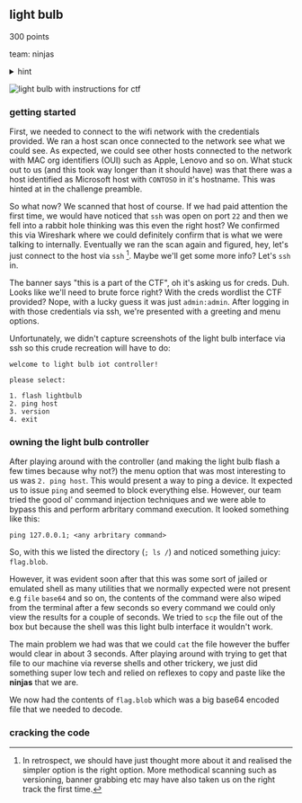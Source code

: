 ## light bulb

300 points

team: ninjas

<details> 
<summary>hint</summary>
Look into the encryption type
</details>

![light bulb with instructions for ctf](chal-bulb.png)

### getting started

First, we needed to connect to the wifi network with the credentials provided. We ran a host scan once connected to the network see what we could see. As expected, we could see other hosts connected to the network with MAC org identifiers (OUI) such as Apple, Lenovo and so on. What stuck out to us (and this took way longer than it should have) was that there was a host identified as Microsoft host with `CONTOSO` in it's hostname. This was hinted at in the challenge preamble.

So what now? We scanned that host of course. If we had paid attention the first time, we would have noticed that `ssh` was open on port `22` and then we fell into a rabbit hole thinking was this even the right host? We confirmed this via Wireshark where we could definitely confirm that is what we were talking to internally. Eventually we ran the scan again and figured, hey, let's just connect to the host via `ssh` [^1]. Maybe we'll get some more info? Let's `ssh` in. 

The banner says "this is a part of the CTF", oh it's asking us for creds. Duh. Looks like we'll need to brute force right? With the creds wordlist the CTF provided? Nope, with a lucky guess it was just `admin:admin`. After logging in with those credentials via ssh, we're presented with a greeting and menu options.

Unfortunately, we didn't capture screenshots of the light bulb interface via ssh so this crude recreation will have to do:

```
welcome to light bulb iot controller!

please select:

1. flash lightbulb 
2. ping host
3. version
4. exit

```
### owning the light bulb controller

After playing around with the controller (and making the light bulb flash a few times because why not?) the menu option that was most interesting to us was `2. ping host`. This would present a way to ping a device. It expected us to issue `ping` and seemed to block everything else. However, our team tried the good ol' command injection techniques and we were able to bypass this and perform arbritary command execution. It looked something like this:

`ping 127.0.0.1; <any arbritary command>`

So, with this we listed the directory (`; ls /`) and noticed something juicy: `flag.blob`.

However, it was evident soon after  that this was some sort of jailed or emulated shell as many utilities that we normally expected were not present e.g `file` `base64` and so on, the contents of the command were also wiped from the terminal after a few seconds so every command we could only view the results for a couple of seconds. We tried to `scp` the file out of the box but because the shell was this light bulb interface it wouldn't work.

The main problem we had was that we could `cat` the file however the buffer would clear in about 3 seconds. After playing around with trying to get that file to our machine via reverse shells and other trickery, we just did something super low tech and relied on reflexes to copy and paste like the **ninjas** that we are. 

We now had the contents of `flag.blob` which was a big base64 encoded file that we needed to decode. 

### cracking the code



[^1]: In retrospect, we should have just thought more about it and realised the simpler option is the right option. More methodical scanning such as versioning, banner grabbing etc may have also taken us on the right track the first time.

